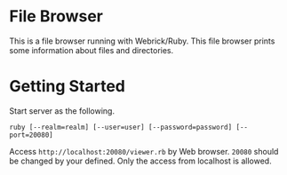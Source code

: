 # File Browser

This is a file browser running with Webrick/Ruby.
This file browser prints some information about files and directories.

# Getting Started

Start server as the following.

```
ruby [--realm=realm] [--user=user] [--password=password] [--port=20080]
```

Access `http://localhost:20080/viewer.rb` by Web browser. `20080` should be changed by your defined. Only the access from localhost is allowed.

